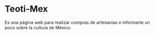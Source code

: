 # Teoti-Mex
Es una página web para realizar compras de artesanías e informarte un poco sobre la cultura de México.
